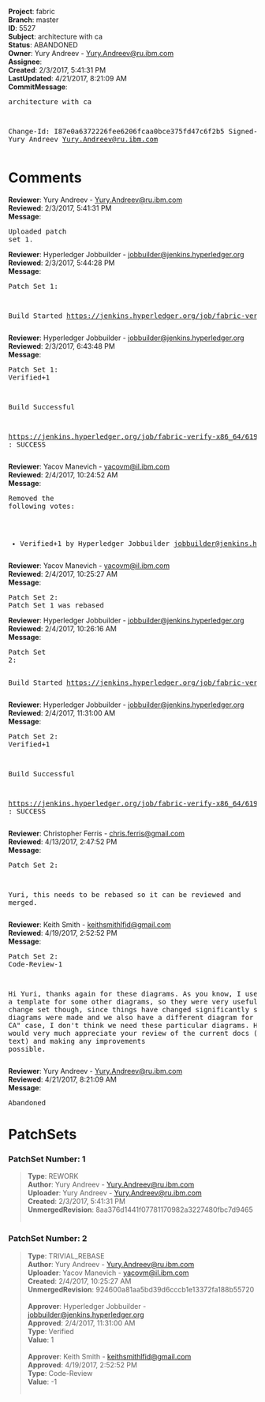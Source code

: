 <strong>Project</strong>: fabric<br><strong>Branch</strong>: master<br><strong>ID</strong>: 5527<br><strong>Subject</strong>: architecture with ca<br><strong>Status</strong>: ABANDONED<br><strong>Owner</strong>: Yury Andreev - Yury.Andreev@ru.ibm.com<br><strong>Assignee</strong>:<br><strong>Created</strong>: 2/3/2017, 5:41:31 PM<br><strong>LastUpdated</strong>: 4/21/2017, 8:21:09 AM<br><strong>CommitMessage</strong>:<br><pre>architecture with ca

Change-Id: I87e0a6372226fee6206fcaa0bce375fd47c6f2b5
Signed-off-by: Yury Andreev <Yury.Andreev@ru.ibm.com>
</pre><h1>Comments</h1><strong>Reviewer</strong>: Yury Andreev - Yury.Andreev@ru.ibm.com<br><strong>Reviewed</strong>: 2/3/2017, 5:41:31 PM<br><strong>Message</strong>: <pre>Uploaded patch set 1.</pre><strong>Reviewer</strong>: Hyperledger Jobbuilder - jobbuilder@jenkins.hyperledger.org<br><strong>Reviewed</strong>: 2/3/2017, 5:44:28 PM<br><strong>Message</strong>: <pre>Patch Set 1:

Build Started https://jenkins.hyperledger.org/job/fabric-verify-x86_64/6194/</pre><strong>Reviewer</strong>: Hyperledger Jobbuilder - jobbuilder@jenkins.hyperledger.org<br><strong>Reviewed</strong>: 2/3/2017, 6:43:48 PM<br><strong>Message</strong>: <pre>Patch Set 1: Verified+1

Build Successful 

https://jenkins.hyperledger.org/job/fabric-verify-x86_64/6194/ : SUCCESS</pre><strong>Reviewer</strong>: Yacov Manevich - yacovm@il.ibm.com<br><strong>Reviewed</strong>: 2/4/2017, 10:24:52 AM<br><strong>Message</strong>: <pre>Removed the following votes:

* Verified+1 by Hyperledger Jobbuilder <jobbuilder@jenkins.hyperledger.org>
</pre><strong>Reviewer</strong>: Yacov Manevich - yacovm@il.ibm.com<br><strong>Reviewed</strong>: 2/4/2017, 10:25:27 AM<br><strong>Message</strong>: <pre>Patch Set 2: Patch Set 1 was rebased</pre><strong>Reviewer</strong>: Hyperledger Jobbuilder - jobbuilder@jenkins.hyperledger.org<br><strong>Reviewed</strong>: 2/4/2017, 10:26:16 AM<br><strong>Message</strong>: <pre>Patch Set 2:

Build Started https://jenkins.hyperledger.org/job/fabric-verify-x86_64/6196/</pre><strong>Reviewer</strong>: Hyperledger Jobbuilder - jobbuilder@jenkins.hyperledger.org<br><strong>Reviewed</strong>: 2/4/2017, 11:31:00 AM<br><strong>Message</strong>: <pre>Patch Set 2: Verified+1

Build Successful 

https://jenkins.hyperledger.org/job/fabric-verify-x86_64/6196/ : SUCCESS</pre><strong>Reviewer</strong>: Christopher Ferris - chris.ferris@gmail.com<br><strong>Reviewed</strong>: 4/13/2017, 2:47:52 PM<br><strong>Message</strong>: <pre>Patch Set 2:

Yuri, this needs to be rebased so it can be reviewed and merged.</pre><strong>Reviewer</strong>: Keith Smith - keithsmithlfid@gmail.com<br><strong>Reviewed</strong>: 4/19/2017, 2:52:52 PM<br><strong>Message</strong>: <pre>Patch Set 2: Code-Review-1

Hi Yuri, thanks again for these diagrams.  As you know, I used them as a template for some other diagrams, so they were very useful.
For this change set though, since things have changed significantly since the diagrams were made and we also have a different diagram for the "with CA" case, I don't think we need these particular diagrams.
However, I would very much appreciate your review of the current docs (diagrams and text) and making any improvements possible.</pre><strong>Reviewer</strong>: Yury Andreev - Yury.Andreev@ru.ibm.com<br><strong>Reviewed</strong>: 4/21/2017, 8:21:09 AM<br><strong>Message</strong>: <pre>Abandoned</pre><h1>PatchSets</h1><h3>PatchSet Number: 1</h3><blockquote><strong>Type</strong>: REWORK<br><strong>Author</strong>: Yury Andreev - Yury.Andreev@ru.ibm.com<br><strong>Uploader</strong>: Yury Andreev - Yury.Andreev@ru.ibm.com<br><strong>Created</strong>: 2/3/2017, 5:41:31 PM<br><strong>UnmergedRevision</strong>: 8aa376d1441f07781170982a3227480fbc7d9465<br><br></blockquote><h3>PatchSet Number: 2</h3><blockquote><strong>Type</strong>: TRIVIAL_REBASE<br><strong>Author</strong>: Yury Andreev - Yury.Andreev@ru.ibm.com<br><strong>Uploader</strong>: Yacov Manevich - yacovm@il.ibm.com<br><strong>Created</strong>: 2/4/2017, 10:25:27 AM<br><strong>UnmergedRevision</strong>: 924600a81aa5bd39d6cccb1e13372fa188b55720<br><br><strong>Approver</strong>: Hyperledger Jobbuilder - jobbuilder@jenkins.hyperledger.org<br><strong>Approved</strong>: 2/4/2017, 11:31:00 AM<br><strong>Type</strong>: Verified<br><strong>Value</strong>: 1<br><br><strong>Approver</strong>: Keith Smith - keithsmithlfid@gmail.com<br><strong>Approved</strong>: 4/19/2017, 2:52:52 PM<br><strong>Type</strong>: Code-Review<br><strong>Value</strong>: -1<br><br></blockquote>